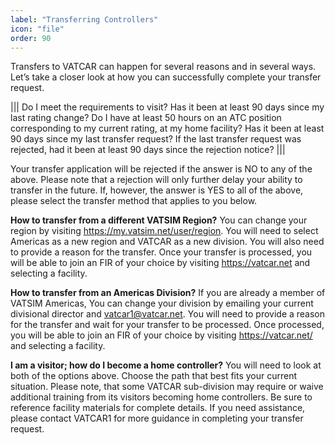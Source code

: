 ```yaml
---
label: "Transferring Controllers"
icon: "file"
order: 90
---
```


Transfers to VATCAR can happen for several reasons and in several ways. Let’s take a closer look at how you can successfully complete your transfer request.

||| Do I meet the requirements to visit?
Has it been at least 90 days since my last rating change?
Do I have at least 50 hours on an ATC position corresponding to my current rating, at my home facility?
Has it been at least 90 days since my last transfer request?
If the last transfer request was rejected, had it been at least 90 days since the rejection notice?
|||

Your transfer application will be rejected if the answer is NO to any of the above. Please note that a rejection will only further delay your ability to transfer in the future. If, however, the answer is YES to all of the above, please select the transfer method that applies to you below.

**How to transfer from a different VATSIM Region?** You can change your region by visiting https://my.vatsim.net/user/region. You will need to select Americas as a new region and VATCAR as a new division. You will also need to provide a reason for the transfer. Once your transfer is processed, you will be able to join an FIR of your choice by visiting https://vatcar.net and selecting a facility.

**How to transfer from an Americas Division?** If you are already a member of VATSIM Americas, You can change your division by emailing your current divisional director and vatcar1@vatcar.net. You will need to provide a reason for the transfer and wait for your transfer to be processed. Once processed, you will be able to join an FIR of your choice by visiting https://vatcar.net/ and selecting a facility.

**I am a visitor; how do I become a home controller?** You will need to look at both of the options above. Choose the path that best fits your current situation. Please note, that some VATCAR sub-division may require or waive additional training from its visitors becoming home controllers. Be sure to reference facility materials for complete details. If you need assistance, please contact VATCAR1 for more guidance in completing your transfer request.
